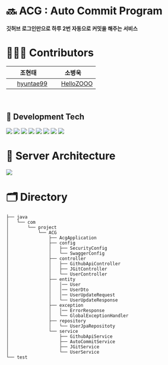 # 🔜 ACG : Auto Commit Program
**깃허브 로그인만으로 하루 2번 자동으로 커밋을 해주는 서비스**
<br>

# 👨🏻‍💻 Contributors
|  <div align = center>조현태 </div> | <div align = center> 소병욱 </div> |
|:----------|:----------|
|<div align = center> <img src = "https://oopy.lazyrockets.com/api/v2/notion/image?src=https%3A%2F%2Fnoticon-static.tammolo.com%2Fdgggcrkxq%2Fimage%2Fupload%2Fv1567128822%2Fnoticon%2Fosiivsvhnu4nt8doquo0.png&blockId=865f4b2a-5198-49e8-a173-0f893a4fed45&width=256" width = "17" height = "17"/> [hyuntae99](https://github.com/hyuntae99) </div> |<div align = center> <img src = "https://oopy.lazyrockets.com/api/v2/notion/image?src=https%3A%2F%2Fnoticon-static.tammolo.com%2Fdgggcrkxq%2Fimage%2Fupload%2Fv1567128822%2Fnoticon%2Fosiivsvhnu4nt8doquo0.png&blockId=865f4b2a-5198-49e8-a173-0f893a4fed45&width=256" width = "17" height = "17"/> [HelloZOOO](https://github.com/HelloZOOO) </div>|
<br>

## 📖 Development Tech
<img src="https://img.shields.io/badge/java-007396?style=for-the-badge&logo=java&logoColor=white">
<img src="https://img.shields.io/badge/mysql-4479A1?style=for-the-badge&logo=mysql&logoColor=white">
<img src="https://img.shields.io/badge/spring-6DB33F?style=for-the-badge&logo=spring&logoColor=white">
<img src="https://img.shields.io/badge/springboot-6DB33F?style=for-the-badge&logo=springboot&logoColor=white">
<img src="https://img.shields.io/badge/amazonaws-232F3E?style=for-the-badge&logo=amazonaws&logoColor=white">
<img src="https://img.shields.io/badge/gradle-02303A?style=for-the-badge&logo=gradle&logoColor=white">
<img src="https://img.shields.io/badge/nginx-%23009639.svg?style=for-the-badge&logo=nginx&logoColor=white">
<img src="https://img.shields.io/badge/github%20actions-%232671E5.svg?style=for-the-badge&logo=githubactions&logoColor=white">
<br>

# 💼 Server Architecture
<img src="https://velog.velcdn.com/images/jmjmjmz732002/post/a6c7a7be-ff27-4723-bfe2-d458ed641fab/image.png">
<br>

# 🗂️ Directory
```
├── java
│   └── com
│       └── project
│           └── ACG
│               ├── AcgApplication
│               ├── config
│               │   ├── SecurityConfig
│               │   └── SwaggerConfig
│               ├── controller
│               │   ├── GithubApiController
│               │   ├── JGitController
│               │   └── UserController
│               ├── entity
│               │   │── User
│               │   │── UserDto
│               │   │── UserUpdateRequest
│               │   └── UserUpdateResponse
│               ├── exception
│               │   │── ErrorResponse
│               │   └── GlobalExceptionHandler
│               ├── repository
│               │   └── UserJpaRepositoty
│               └── service
│                   ├── GithubApiService
│                   ├── AutoCommitService
│                   ├── JGitService
│                   └── UserService
└── test
```
